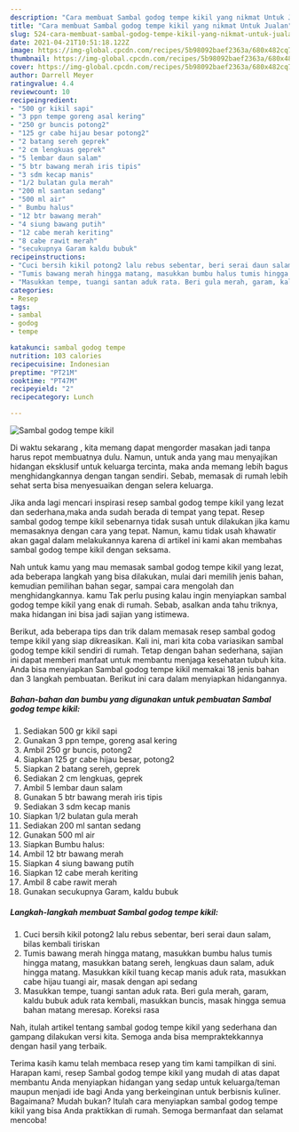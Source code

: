 ```yaml
---
description: "Cara membuat Sambal godog tempe kikil yang nikmat Untuk Jualan"
title: "Cara membuat Sambal godog tempe kikil yang nikmat Untuk Jualan"
slug: 524-cara-membuat-sambal-godog-tempe-kikil-yang-nikmat-untuk-jualan
date: 2021-04-21T10:51:18.122Z
image: https://img-global.cpcdn.com/recipes/5b98092baef2363a/680x482cq70/sambal-godog-tempe-kikil-foto-resep-utama.jpg
thumbnail: https://img-global.cpcdn.com/recipes/5b98092baef2363a/680x482cq70/sambal-godog-tempe-kikil-foto-resep-utama.jpg
cover: https://img-global.cpcdn.com/recipes/5b98092baef2363a/680x482cq70/sambal-godog-tempe-kikil-foto-resep-utama.jpg
author: Darrell Meyer
ratingvalue: 4.4
reviewcount: 10
recipeingredient:
- "500 gr kikil sapi"
- "3 ppn tempe goreng asal kering"
- "250 gr buncis potong2"
- "125 gr cabe hijau besar potong2"
- "2 batang sereh geprek"
- "2 cm lengkuas geprek"
- "5 lembar daun salam"
- "5 btr bawang merah iris tipis"
- "3 sdm kecap manis"
- "1/2 bulatan gula merah"
- "200 ml santan sedang"
- "500 ml air"
- " Bumbu halus"
- "12 btr bawang merah"
- "4 siung bawang putih"
- "12 cabe merah keriting"
- "8 cabe rawit merah"
- "secukupnya Garam kaldu bubuk"
recipeinstructions:
- "Cuci bersih kikil potong2 lalu rebus sebentar, beri serai daun salam, bilas kembali tiriskan"
- "Tumis bawang merah hingga matang, masukkan bumbu halus tumis hingga matang, masukkan batang sereh, lengkuas daun salam, aduk hingga matang. Masukkan kikil tuang kecap manis aduk rata, masukkan cabe hijau tuangi air, masak dengan api sedang"
- "Masukkan tempe, tuangi santan aduk rata. Beri gula merah, garam, kaldu bubuk aduk rata kembali, masukkan buncis, masak hingga semua bahan matang meresap. Koreksi rasa"
categories:
- Resep
tags:
- sambal
- godog
- tempe

katakunci: sambal godog tempe 
nutrition: 103 calories
recipecuisine: Indonesian
preptime: "PT21M"
cooktime: "PT47M"
recipeyield: "2"
recipecategory: Lunch

---
```



![Sambal godog tempe kikil](https://img-global.cpcdn.com/recipes/5b98092baef2363a/680x482cq70/sambal-godog-tempe-kikil-foto-resep-utama.jpg)

Di waktu  sekarang , kita memang dapat mengorder masakan jadi tanpa harus repot membuatnya dulu. Namun, untuk anda yang mau menyajikan hidangan eksklusif untuk keluarga tercinta, maka anda memang lebih bagus menghidangkannya dengan tangan sendiri. Sebab, memasak di rumah lebih sehat serta bisa menyesuaikan dengan selera keluarga.

Jika anda lagi mencari inspirasi resep sambal godog tempe kikil yang lezat dan sederhana,maka anda sudah berada di tempat yang tepat. Resep sambal godog tempe kikil  sebenarnya tidak susah untuk dilakukan jika kamu memasaknya dengan cara yang tepat. Namun, kamu tidak usah khawatir akan gagal dalam melakukannya 
karena di artikel ini kami akan membahas sambal godog tempe kikil dengan seksama.  



Nah untuk kamu yang mau memasak sambal godog tempe kikil yang lezat, ada beberapa langkah yang bisa dilakukan, mulai dari memilih jenis bahan, kemudian pemilihan bahan segar, sampai cara mengolah dan menghidangkannya. kamu Tak perlu pusing kalau ingin menyiapkan sambal godog tempe kikil yang enak di rumah. Sebab, asalkan anda  tahu triknya, maka hidangan ini bisa jadi sajian yang istimewa.

Berikut, ada beberapa tips dan trik dalam memasak resep sambal godog tempe kikil yang siap dikreasikan. Kali ini, mari kita coba variasikan sambal godog tempe kikil sendiri di rumah. Tetap dengan bahan sederhana, sajian ini dapat memberi manfaat untuk membantu menjaga kesehatan tubuh kita. Anda bisa menyiapkan Sambal godog tempe kikil memakai 18 jenis bahan dan 3 langkah pembuatan. Berikut ini cara dalam menyiapkan hidangannya.

<!--inarticleads1-->

##### Bahan-bahan dan bumbu yang digunakan untuk pembuatan Sambal godog tempe kikil:

1. Sediakan 500 gr kikil sapi
1. Gunakan 3 ppn tempe, goreng asal kering
1. Ambil 250 gr buncis, potong2
1. Siapkan 125 gr cabe hijau besar, potong2
1. Siapkan 2 batang sereh, geprek
1. Sediakan 2 cm lengkuas, geprek
1. Ambil 5 lembar daun salam
1. Gunakan 5 btr bawang merah iris tipis
1. Sediakan 3 sdm kecap manis
1. Siapkan 1/2 bulatan gula merah
1. Sediakan 200 ml santan sedang
1. Gunakan 500 ml air
1. Siapkan  Bumbu halus:
1. Ambil 12 btr bawang merah
1. Siapkan 4 siung bawang putih
1. Siapkan 12 cabe merah keriting
1. Ambil 8 cabe rawit merah
1. Gunakan secukupnya Garam, kaldu bubuk




<!--inarticleads2-->

##### Langkah-langkah membuat Sambal godog tempe kikil:

1. Cuci bersih kikil potong2 lalu rebus sebentar, beri serai daun salam, bilas kembali tiriskan
1. Tumis bawang merah hingga matang, masukkan bumbu halus tumis hingga matang, masukkan batang sereh, lengkuas daun salam, aduk hingga matang. Masukkan kikil tuang kecap manis aduk rata, masukkan cabe hijau tuangi air, masak dengan api sedang
1. Masukkan tempe, tuangi santan aduk rata. Beri gula merah, garam, kaldu bubuk aduk rata kembali, masukkan buncis, masak hingga semua bahan matang meresap. Koreksi rasa




Nah, itulah artikel tentang  sambal godog tempe kikil  yang sederhana dan gampang dilakukan versi kita. Semoga anda bisa mempraktekkannya dengan hasil yang terbaik. 

Terima kasih kamu telah membaca resep yang tim kami tampilkan di sini. Harapan kami, resep  Sambal godog tempe kikil yang mudah di atas dapat membantu Anda menyiapkan hidangan yang sedap untuk keluarga/teman maupun menjadi ide bagi Anda yang berkeinginan untuk berbisnis kuliner. Bagaimana? Mudah bukan? Itulah cara menyiapkan sambal godog tempe kikil yang bisa Anda praktikkan di rumah. Semoga bermanfaat dan selamat mencoba!

